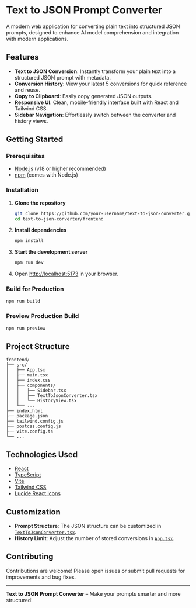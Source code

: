 # Text to JSON Prompt Converter

A modern web application for converting plain text into structured JSON prompts, designed to enhance AI model comprehension and integration with modern applications.

## Features

- **Text to JSON Conversion**: Instantly transform your plain text into a structured JSON prompt with metadata.
- **Conversion History**: View your latest 5 conversions for quick reference and reuse.
- **Copy to Clipboard**: Easily copy generated JSON outputs.
- **Responsive UI**: Clean, mobile-friendly interface built with React and Tailwind CSS.
- **Sidebar Navigation**: Effortlessly switch between the converter and history views.


## Getting Started

### Prerequisites

- [Node.js](https://nodejs.org/) (v18 or higher recommended)
- [npm](https://www.npmjs.com/) (comes with Node.js)

### Installation

1. **Clone the repository**
   ```sh
   git clone https://github.com/your-username/text-to-json-converter.git
   cd text-to-json-converter/frontend
   ```

2. **Install dependencies**
   ```sh
   npm install
   ```

3. **Start the development server**
   ```sh
   npm run dev
   ```

4. Open [http://localhost:5173](http://localhost:5173) in your browser.

### Build for Production

```sh
npm run build
```

### Preview Production Build

```sh
npm run preview
```

## Project Structure

```
frontend/
├── src/
│   ├── App.tsx
│   ├── main.tsx
│   ├── index.css
│   ├── components/
│   │   ├── Sidebar.tsx
│   │   ├── TextToJsonConverter.tsx
│   │   └── HistoryView.tsx
│   └── ...
├── index.html
├── package.json
├── tailwind.config.js
├── postcss.config.js
├── vite.config.ts
└── ...
```

## Technologies Used

- [React](https://react.dev/)
- [TypeScript](https://www.typescriptlang.org/)
- [Vite](https://vitejs.dev/)
- [Tailwind CSS](https://tailwindcss.com/)
- [Lucide React Icons](https://lucide.dev/icons/)

## Customization

- **Prompt Structure**: The JSON structure can be customized in [`TextToJsonConverter.tsx`](src/components/TextToJsonConverter.tsx).
- **History Limit**: Adjust the number of stored conversions in [`App.tsx`](src/App.tsx).

## Contributing

Contributions are welcome! Please open issues or submit pull requests for improvements and bug fixes.

---

**Text to JSON Prompt Converter** – Make your prompts smarter and more structured!
